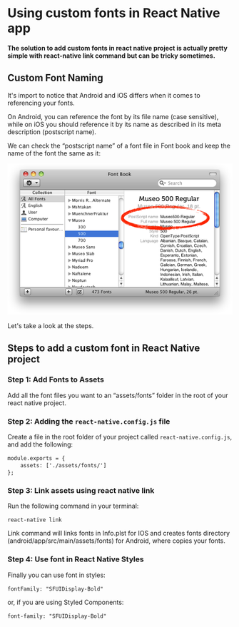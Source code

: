 # Using custom fonts in React Native app

__The solution to add custom fonts in react native project is actually pretty simple with react-native link command but can be tricky sometimes.__

## Custom Font Naming

It's import to notice that Android and iOS differs when it comes to referencing your fonts. 

On Android, you can reference the font by its file name (case sensitive), while on iOS you should reference it by its name as described in its meta description (postscript name).

We can check the “postscript name” of a font file in Font book and keep the name of the font the same as it:

<div style="text-align:center"><img src="../_images/font-book-postscript-font-name.png" width="606" alt="Screenshot of font book postcript font name" /></div>

Let's take a look at the steps.

## Steps to add a custom font in React Native project

### Step 1: Add Fonts to Assets

Add all the font files you want to an “assets/fonts” folder in the root of your react native project.

### Step 2: Adding the `react-native.config.js` file

Create a file in the root folder of your project called `react-native.config.js`, and add the following:

```
module.exports = {
    assets: ['./assets/fonts/']
};
```

### Step 3: Link assets using react native link

Run the following command in your terminal:

```
react-native link
```

Link command will links fonts in Info.plst for IOS and creates fonts directory (android/app/src/main/assets/fonts) for Android, where copies your fonts.

### Step 4: Use font in React Native Styles

Finally you can use font in styles:

```
fontFamily: "SFUIDisplay-Bold"
```

or, if you are using Styled Components:

```
font-family: "SFUIDisplay-Bold"
```


